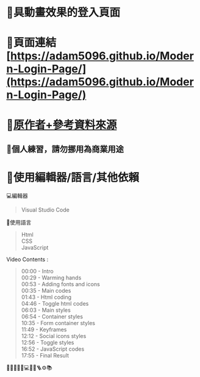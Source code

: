 # 🚀具動畫效果的登入頁面
# 🔗頁面連結 [https://adam5096.github.io/Modern-Login-Page/](https://adam5096.github.io/Modern-Login-Page/)
# 🔗[原作者+參考資料來源](https://www.youtube.com/watch?v=PlpM2LJWu-s)
## 🚫個人練習，請勿挪用為商業用途

# 🔧使用編輯器/語言/其他依賴
💻編輯器  
>Visual Studio Code

📝使用語言  
>Html  
>CSS  
>JavaScript

Video Contents :
>00:00 - Intro  
>00:29 - Warming hands  
>00:53 - Adding fonts and icons  
>00:35 - Main codes  
>01:43 - Html coding  
>04:46 - Toggle html codes  
>06:03 - Main styles  
>06:54 - Container styles  
>10:35 - Form container styles  
>11:49 - Keyframes  
>12:12 - Social icons styles  
>12:56 - Toggle styles  
>16:52 - JavaScript codes  
>17:55 - Final Result  

🚀🔧🚫🏪🔗💻📝🔩🪜⚙📚
